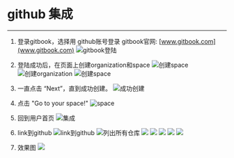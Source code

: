 # github 集成

---

1. 登录gitbook，选择用 github账号登录
  gitbook官网:  [www.gitbook.com](www.gitbook.com)
  ![gitbook登陆](/asserts/4121029-20b72f95b2a6abe1.jpg)

2. 登陆成功后，在页面上创建organization和space
  ![创建space](/asserts/321.png)
  ![创建organization](/asserts/234.png)
  ![创建space](/asserts/432.png)

3. 一直点击 “Next”，直到成功创建。
  ![成功创建](/asserts/777.png)

4. 点击 "Go to your space!"
  ![space](/asserts/888.png)

5. 回到用户首页
  ![集成](/asserts/999.png)

6. link到github
  ![link到github](/asserts/111.png)
  ![列出所有仓库](/asserts/4121029-c3ef9cda44295795.jpg)
  ![](/asserts/book-jrebel.png)
  ![](/asserts/4121029-ab0dc07a78bb0a42.jpg)
  ![](/asserts/4121029-4649b0ae9234a3f8.jpg)
  ![](/asserts/4121029-88437795bf112a06.jpg)
  ![](/asserts/4121029-e8d5edc9f1ecb733.jpg)

7. 效果图
  ![](/asserts/result.png)

